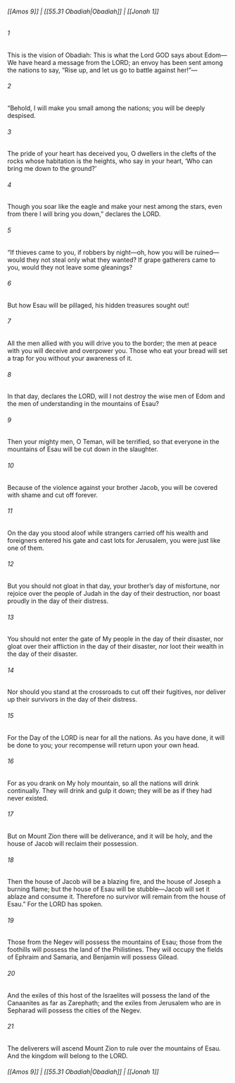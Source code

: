
###### [[Amos 9]] | [[55.31 Obadiah|Obadiah]] | [[Jonah 1]]

###### 1
This is the vision of Obadiah: This is what the Lord GOD says about Edom—We have heard a message from the LORD; an envoy has been sent among the nations to say, “Rise up, and let us go to battle against her!”—
###### 2
“Behold, I will make you small among the nations; you will be deeply despised.
###### 3
The pride of your heart has deceived you, O dwellers in the clefts of the rocks whose habitation is the heights, who say in your heart, ‘Who can bring me down to the ground?’
###### 4
Though you soar like the eagle and make your nest among the stars, even from there I will bring you down,” declares the LORD.
###### 5
“If thieves came to you, if robbers by night—oh, how you will be ruined—would they not steal only what they wanted? If grape gatherers came to you, would they not leave some gleanings?
###### 6
But how Esau will be pillaged, his hidden treasures sought out!
###### 7
All the men allied with you will drive you to the border; the men at peace with you will deceive and overpower you. Those who eat your bread will set a trap for you without your awareness of it.
###### 8
In that day, declares the LORD, will I not destroy the wise men of Edom and the men of understanding in the mountains of Esau?
###### 9
Then your mighty men, O Teman, will be terrified, so that everyone in the mountains of Esau will be cut down in the slaughter.
###### 10
Because of the violence against your brother Jacob, you will be covered with shame and cut off forever.
###### 11
On the day you stood aloof while strangers carried off his wealth and foreigners entered his gate and cast lots for Jerusalem, you were just like one of them.
###### 12
But you should not gloat in that day, your brother’s day of misfortune, nor rejoice over the people of Judah in the day of their destruction, nor boast proudly in the day of their distress.
###### 13
You should not enter the gate of My people in the day of their disaster, nor gloat over their affliction in the day of their disaster, nor loot their wealth in the day of their disaster.
###### 14
Nor should you stand at the crossroads to cut off their fugitives, nor deliver up their survivors in the day of their distress.
###### 15
For the Day of the LORD is near for all the nations. As you have done, it will be done to you; your recompense will return upon your own head.
###### 16
For as you drank on My holy mountain, so all the nations will drink continually. They will drink and gulp it down; they will be as if they had never existed.
###### 17
But on Mount Zion there will be deliverance, and it will be holy, and the house of Jacob will reclaim their possession.
###### 18
Then the house of Jacob will be a blazing fire, and the house of Joseph a burning flame; but the house of Esau will be stubble—Jacob will set it ablaze and consume it. Therefore no survivor will remain from the house of Esau.” For the LORD has spoken.
###### 19
Those from the Negev will possess the mountains of Esau; those from the foothills will possess the land of the Philistines. They will occupy the fields of Ephraim and Samaria, and Benjamin will possess Gilead.
###### 20
And the exiles of this host of the Israelites will possess the land of the Canaanites as far as Zarephath; and the exiles from Jerusalem who are in Sepharad will possess the cities of the Negev.
###### 21
The deliverers will ascend Mount Zion to rule over the mountains of Esau. And the kingdom will belong to the LORD.

###### [[Amos 9]] | [[55.31 Obadiah|Obadiah]] | [[Jonah 1]]
